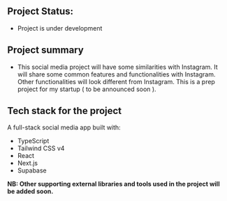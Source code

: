 ## Project Status:
- Project is under development

## Project summary
- This social media project will have some similarities with Instagram. It will share some common features and functionalities with Instagram. Other functionalities will look different from Instagram. This is a prep project for my startup ( to be announced soon ).
  
## Tech stack for the project
A full-stack social media app built with:
* TypeScript
* Tailwind CSS v4
* React
* Next.js
* Supabase

**NB: Other supporting external libraries and tools used in the project will be added soon.**
